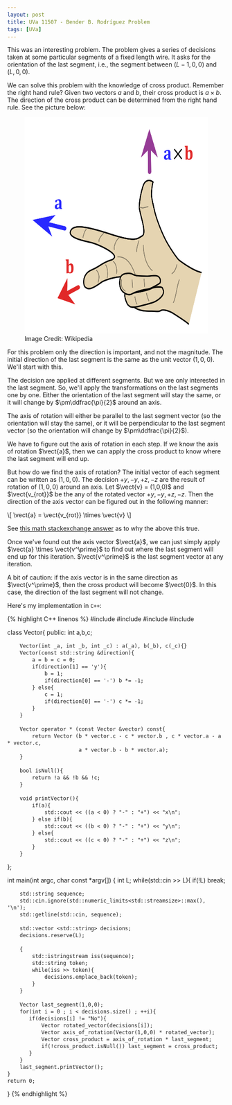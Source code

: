 ```yaml
---
layout: post
title: UVa 11507 - Bender B. Rodríguez Problem
tags: [UVa]
---
```


This was an interesting problem. The problem gives a series of decisions taken at some particular segments of a fixed length wire. It asks for the orientation of the last segment, i.e., the segment between $(L - 1, 0, 0)$ and $(L, 0, 0)$. 

We can solve this problem with the knowledge of cross product. Remember the right hand rule? Given two vectors $a$ and $b$, their cross product is $a \times b$. The direction of the cross product can be determined from the right hand rule. See the picture below:

<figure>
<img src="/assets/img/programming_topics/Right_hand_rule_cross_product.svg" width="700" height="500" class="center">
<figcaption> Image Credit: Wikipedia </figcaption>  
</figure>

For this problem only the direction is important, and not the magnitude. The initial direction of the last segment is the same as the unit vector $(1,0,0)$. We'll start with this. 

The decision are applied at different segments. But we are only interested in the last segment. So, we'll apply the transformations on the last segments one by one. Either the orientation of the last segment will stay the same, or it will change by $\pm\ddfrac{\pi}{2}$ around an axis. 

The axis of rotation will either be parallel to the last segment vector (so the orientation will stay the same), or it will be perpendicular to the last segment vector (so the orientation will change by $\pm\ddfrac{\pi}{2}$). 

We have to figure out the axis of rotation in each step. If we know the axis of rotation $\vect{a}$, then we can apply the cross product to know where the last segment will end up. 

But how do we find the axis of rotation? The initial vector of each segment can be written as $(1,0,0)$. The decision $+y,-y,+z,-z$ are the result of rotation of $(1,0,0)$ around an axis. Let $\vect{v} = (1,0,0)$ and $\vect{v_{rot}}$ be the any of the rotated vector $+y,-y,+z,-z$. Then the direction of the axis vector can be figured out in the following manner:

\\[ \vect{a} = \vect{v_{rot}} \times \vect{v} \\] 

See [this math stackexchange answer](https://math.stackexchange.com/questions/2195047/solve-the-vector-cross-product-equation) as to why the above this true.

Once we've found out the axis vector $\vect{a}$, we can just simply apply $\vect{a} \times \vect{v^\prime}$ to find out where the last segment will end up for this iteration. $\vect{v^\prime}$ is the last segment vector at any iteration. 

A bit of caution: if the axis vector is in the same direction as $\vect{v^\prime}$, then the cross product will become $\vect{0}$. In this case, the direction of the last segment will not change.

Here's my implementation in ``C++``:

{% highlight C++ linenos %}
#include <iostream>
#include <vector>
#include <limits>
#include <sstream>

class Vector{
    public:
        int a,b,c;
        
        Vector(int _a, int _b, int _c) : a(_a), b(_b), c(_c){}
        Vector(const std::string &direction){
            a = b = c = 0;
            if(direction[1] == 'y'){
                b = 1;
                if(direction[0] == '-') b *= -1;
            } else{
                c = 1;
                if(direction[0] == '-') c *= -1;
            }
        }

        Vector operator * (const Vector &vector) const{
            return Vector (b * vector.c - c * vector.b , c * vector.a - a * vector.c,
                           a * vector.b - b * vector.a);
        }

        bool isNull(){
            return !a && !b && !c;
        }

        void printVector(){
            if(a){
                std::cout << ((a < 0) ? "-" : "+") << "x\n";
            } else if(b){
                std::cout << ((b < 0) ? "-" : "+") << "y\n";
            } else{
                std::cout << ((c < 0) ? "-" : "+") << "z\n";
            }
        }
};

int main(int argc, char const *argv[])
{
    int L;
    while(std::cin >> L){
        if(!L) break;
        
        std::string sequence;
        std::cin.ignore(std::numeric_limits<std::streamsize>::max(), '\n');
        std::getline(std::cin, sequence);
        
        std::vector <std::string> decisions;
        decisions.reserve(L);
        
        {
            std::istringstream iss(sequence);
            std::string token;
            while(iss >> token){
                decisions.emplace_back(token);
            }
        }

        Vector last_segment(1,0,0);
        for(int i = 0 ; i < decisions.size() ; ++i){
           if(decisions[i] != "No"){
               Vector rotated_vector(decisions[i]);
               Vector axis_of_rotation(Vector(1,0,0) * rotated_vector);
               Vector cross_product = axis_of_rotation * last_segment;
               if(!cross_product.isNull()) last_segment = cross_product;
           }
        }
        last_segment.printVector();        
    }
    return 0;
}
{% endhighlight %}